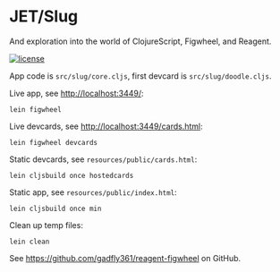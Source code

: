 # JET/Slug

And exploration into the world of ClojureScript, Figwheel, and Reagent.

[![license](https://img.shields.io/github/license/jeelabs/jet.svg)](http://unlicense.org)

App code is `src/slug/core.cljs`, first devcard is `src/slug/doodle.cljs`.

Live app, see <http://localhost:3449/>:

    lein figwheel

Live devcards, see <http://localhost:3449/cards.html>:

    lein figwheel devcards

Static devcards, see `resources/public/cards.html`:

    lein cljsbuild once hostedcards

Static app, see `resources/public/index.html`:

    lein cljsbuild once min

Clean up temp files:

    lein clean

See https://github.com/gadfly361/reagent-figwheel on GitHub.
